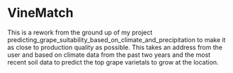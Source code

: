 # VineMatch
This is a rework from the ground up of my project predicting_grape_suitability_based_on_climate_and_precipitation to make it as close to production quality as possible. This takes an address from the user and based on climate data from the past two years and the most recent soil data to predict the top grape varietals to grow at the location.
